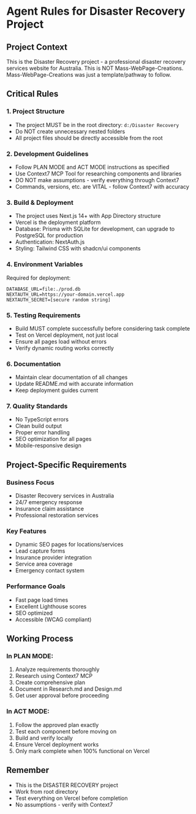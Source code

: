 # Agent Rules for Disaster Recovery Project

## Project Context
This is the Disaster Recovery project - a professional disaster recovery services website for Australia. This is NOT Mass-WebPage-Creations. Mass-WebPage-Creations was just a template/pathway to follow.

## Critical Rules

### 1. Project Structure
- The project MUST be in the root directory: `d:/Disaster Recovery`
- Do NOT create unnecessary nested folders
- All project files should be directly accessible from the root

### 2. Development Guidelines
- Follow PLAN MODE and ACT MODE instructions as specified
- Use Context7 MCP Tool for researching components and libraries
- DO NOT make assumptions - verify everything through Context7
- Commands, versions, etc. are VITAL - follow Context7 with accuracy

### 3. Build & Deployment
- The project uses Next.js 14+ with App Directory structure
- Vercel is the deployment platform
- Database: Prisma with SQLite for development, can upgrade to PostgreSQL for production
- Authentication: NextAuth.js
- Styling: Tailwind CSS with shadcn/ui components

### 4. Environment Variables
Required for deployment:
```
DATABASE_URL=file:./prod.db
NEXTAUTH_URL=https://your-domain.vercel.app
NEXTAUTH_SECRET=[secure random string]
```

### 5. Testing Requirements
- Build MUST complete successfully before considering task complete
- Test on Vercel deployment, not just local
- Ensure all pages load without errors
- Verify dynamic routing works correctly

### 6. Documentation
- Maintain clear documentation of all changes
- Update README.md with accurate information
- Keep deployment guides current

### 7. Quality Standards
- No TypeScript errors
- Clean build output
- Proper error handling
- SEO optimization for all pages
- Mobile-responsive design

## Project-Specific Requirements

### Business Focus
- Disaster Recovery services in Australia
- 24/7 emergency response
- Insurance claim assistance
- Professional restoration services

### Key Features
- Dynamic SEO pages for locations/services
- Lead capture forms
- Insurance provider integration
- Service area coverage
- Emergency contact system

### Performance Goals
- Fast page load times
- Excellent Lighthouse scores
- SEO optimized
- Accessible (WCAG compliant)

## Working Process

### In PLAN MODE:
1. Analyze requirements thoroughly
2. Research using Context7 MCP
3. Create comprehensive plan
4. Document in Research.md and Design.md
5. Get user approval before proceeding

### In ACT MODE:
1. Follow the approved plan exactly
2. Test each component before moving on
3. Build and verify locally
4. Ensure Vercel deployment works
5. Only mark complete when 100% functional on Vercel

## Remember
- This is the DISASTER RECOVERY project
- Work from root directory
- Test everything on Vercel before completion
- No assumptions - verify with Context7
